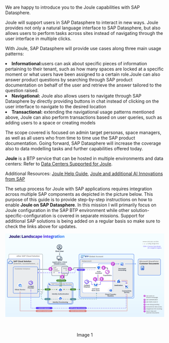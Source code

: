 We are happy to introduce you to the Joule capabilities with SAP Datasphere.  

Joule will support users in SAP Datasphere to interact in new ways. Joule provides not only a natural language interface to SAP Datasphere, but also allows users to perform tasks across sites instead of navigating through the user interface in multiple clicks.  

With Joule, SAP Datasphere will provide use cases along three main usage patterns:  

<li><b>Informational:</b>users can ask about specific pieces of information pertaining to their tenant, such as how many spaces are locked at a specific moment or what users have been assigned to a certain role.Joule can also answer product questions by searching through SAP product documentation on behalf of the user and retrieve the answer tailored to the question raised.</li>
<li><b>Navigational:</b> Joule also allows users to navigate through SAP Datasphere by directly providing buttons in chat instead of clicking on the user interface to navigate to the desired location</li>
<li><b>Transactional:</b> extending the navigational usage patterns mentioned above, Joule can also perform transactions based on user queries, such as adding users to a space or creating models</li>

The scope covered is focused on admin target personas, space managers, as well as all users who from time to time use the SAP product documentation. Going forward, SAP Datasphere will increase the coverage also to data modelling tasks and further capabilities offered today.  

<b>Joule</b> is a BTP service that can be hosted in multiple environments and data centers: Refer to <a href="https://help.sap.com/docs/joule/serviceguide/data-centers-supported-by-joule">Data Centers Supported for Joule</a>.

Additional Resources:
<a href="https://help.sap.com/docs/joule/integrating-joule-with-sap/introduction">Joule Help Guide</a>,
<a href="https://www.sap.com/canada/products/artificial-intelligence/ai-assistant.html">Joule and additional AI Innovations from SAP</a>

The setup process for Joule with SAP applications requires integration across multiple SAP components as depicted in the picture below. This purpose of this guide is to provide step-by-step instructions on how to enable <b>Joule on SAP Datasphere</b>. In this mission I will primarily focus on Joule configuration in the SAP BTP environment while other solution-specific-configuration is covered in separate missions. Support for additional SAP solutions is being added on a regular basis so make sure to check the links above for updates.
  <br>
<p align="center"> 
<img src="images/1.1.png"> 
</p>
<br>
<p align="center" <b>Image 1</b> </p>
